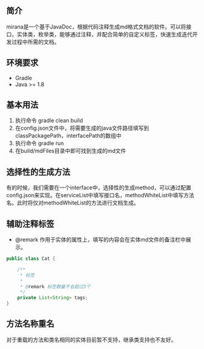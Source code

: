 ## 简介

mirana是一个基于JavaDoc，根据代码注释生成md格式文档的软件。可以将接口，实体类，枚举类，能够通过注释，并配合简单的自定义标签，快速生成迭代开发过程中所需的文档。

## 环境要求

- Gradle
- Java >= 1.8

## 基本用法

1. 执行命令 gradle clean build
2. 在config.json文件中，将需要生成的java文件路径填写到classPackagePath，interfacePath的数组中
3. 执行命令 gradle run
4. 在build/mdFiles目录中即可找到生成的md文件

## 选择性的生成方法

有的时候，我们需要在一个interface中，选择性的生成method，可以通过配置config.json来实现。在serviceList中填写接口名，methodWhiteList中填写方法名。此时将仅对methodWhiteList的方法进行文档生成。

## 辅助注释标签

- @remark 作用于实体的属性上，填写的内容会在实体md文件的备注栏中展示。

```java
public class Cat {

    /**
     * 标签
     *
     * @remark 标签数量不会超过3个
     */
    private List<String> tags;
}
```

## 方法名称重名

对于重载的方法和类名相同的实体目前暂不支持，继承类支持也不友好。
